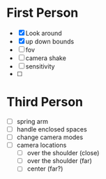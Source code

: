 # First Person
- [x] Look around
- [x] up down bounds
- [ ] fov
- [ ] camera shake
- [ ] sensitivity 
- [ ] 

# Third Person
- [ ] spring arm
- [ ] handle enclosed spaces
- [ ] change camera modes
- [ ] camera locations
	- [ ] over the shoulder (close) 
	- [ ] over the shoulder (far)
	- [ ] center (far?)